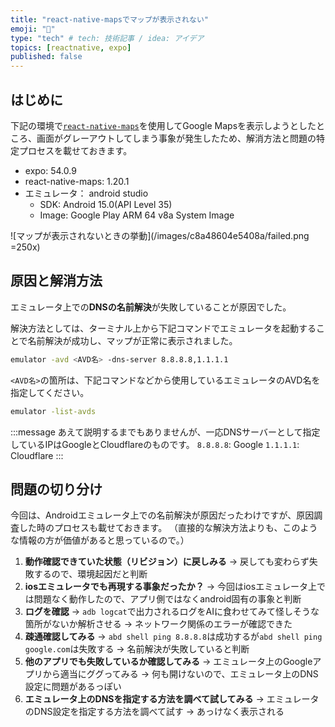 ```yaml
---
title: "react-native-mapsでマップが表示されない"
emoji: "📍"
type: "tech" # tech: 技術記事 / idea: アイデア
topics: [reactnative, expo]
published: false
---
```


## はじめに
下記の環境で[`react-native-maps`](https://docs.expo.dev/versions/latest/sdk/map-view/)を使用してGoogle Mapsを表示しようとしたところ、画面がグレーアウトしてしまう事象が発生したため、解消方法と問題の特定プロセスを載せておきます。

- expo: 54.0.9
- react-native-maps: 1.20.1
- エミュレータ： android studio
  - SDK: Android 15.0(API Level 35)
  - Image: Google Play ARM 64 v8a System Image

![マップが表示されないときの挙動](/images/c8a48604e5408a/failed.png =250x)

## 原因と解消方法
エミュレータ上での**DNSの名前解決**が失敗していることが原因でした。

解決方法としては、ターミナル上から下記コマンドでエミュレータを起動することで名前解決が成功し、マップが正常に表示されました。

```bash
emulator -avd <AVD名> -dns-server 8.8.8.8,1.1.1.1
```

`<AVD名>`の箇所は、下記コマンドなどから使用しているエミュレータのAVD名を指定してください。

```bash
emulator -list-avds
```

:::message
あえて説明するまでもありませんが、一応DNSサーバーとして指定しているIPはGoogleとCloudflareのものです。
`8.8.8.8`: Google
`1.1.1.1`: Cloudflare
:::

## 問題の切り分け
今回は、Androidエミュレータ上での名前解決が原因だったわけですが、原因調査した時のプロセスも載せておきます。
（直接的な解決方法よりも、このような情報の方が価値があると思っているので。）

1. **動作確認できていた状態（リビジョン）に戻しみる**
  → 戻しても変わらず失敗するので、環境起因だと判断
2. **iosエミュレータでも再現する事象だったか？**
  → 今回はiosエミュレータ上では問題なく動作したので、アプリ側ではなくandroid固有の事象と判断
3. **ログを確認**
  → `adb logcat`で出力されるログをAIに食わせてみて怪しそうな箇所がないか解析させる
  → ネットワーク関係のエラーが確認できた
4. **疎通確認してみる**
  → `abd shell ping 8.8.8.8`は成功するが`abd shell ping google.com`は失敗する
  → 名前解決が失敗していると判断
5. **他のアプリでも失敗しているか確認してみる**
  → エミュレータ上のGoogleアプリから適当にググってみる
  → 何も開けないので、エミュレータ上のDNS設定に問題があるっぽい
6. **エミュレータ上のDNSを指定する方法を調べて試してみる**
  → エミュレータのDNS設定を指定する方法を調べて試す
  → あっけなく表示される
